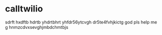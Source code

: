 # calltwilio
sdrft hxdftb hdrtb yhdrtbhrt yhfdr56ytcvgh dr5te4fvhjkictg god pls help me g hnmzcdvxsevghjmbdchmtbjs
